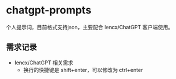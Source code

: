 # chatgpt-prompts
个人提示词，目前格式支持json，主要配合 lencx/ChatGPT 客户端使用。

## 需求记录

- lencx/ChatGPT 相关需求
    - 换行的快捷键是 shift+enter，可以修改为 ctrl+enter
  
